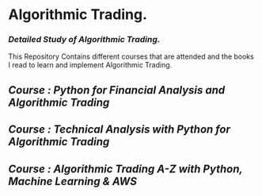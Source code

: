 # **Algorithmic Trading.**
### *Detailed Study of Algorithmic Trading.*
This Repository Contains different courses that are attended and the books I read to learn and implement Algorithmic Trading.

## ***Course : Python for Financial Analysis and Algorithmic Trading***

## ***Course : Technical Analysis with Python for Algorithmic Trading***


## ***Course : Algorithmic Trading A-Z with Python, Machine Learning & AWS***
